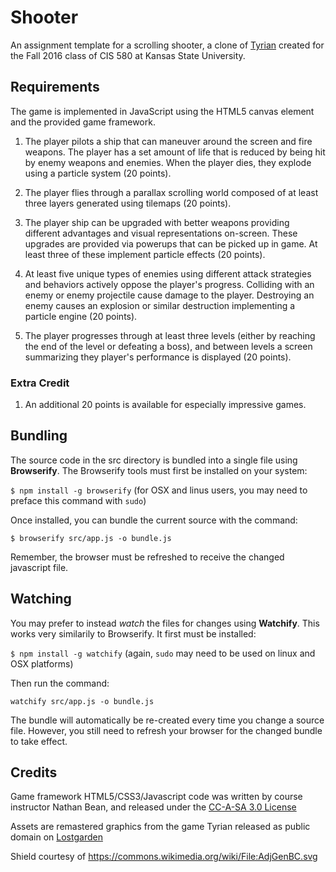# Shooter
An assignment template for a scrolling shooter, a clone of [Tyrian](https://en.wikipedia.org/wiki/Tyrian_(video_game)) created for the Fall 2016 class of CIS 580 at Kansas State University.

## Requirements

The game is implemented in JavaScript using the HTML5 canvas element and the provided game framework.

1. The player pilots a ship that can maneuver around the screen and fire weapons.  The player has a set amount of life that is reduced by being hit by enemy weapons and enemies.  When the player dies, they explode using a particle system (20 points).

2. The player flies through a parallax scrolling world composed of at least three layers generated using tilemaps (20 points).

3. The player ship can be upgraded with better weapons providing different advantages and visual representations on-screen.  These upgrades are provided via powerups that can be picked up in game.  At least three of these implement particle effects (20 points).

4. At least five unique types of enemies using different attack strategies and behaviors actively oppose the player's progress.  Colliding with an enemy or enemy projectile cause damage to the player.  Destroying an enemy causes an explosion or similar destruction implementing a particle engine (20 points).

5. The player progresses through at least three levels (either by reaching the end of the level or defeating a boss), and between levels a screen summarizing they player's performance is displayed (20 points).

### Extra Credit

1. An additional 20 points is available for especially impressive games.

## Bundling
The source code in the src directory is bundled into a single file using **Browserify**.  The Browserify tools must first be installed on your system:

```$ npm install -g browserify``` (for OSX and linus users, you may need to preface this command with ```sudo```)

Once installed, you can bundle the current source with the command:

```$ browserify src/app.js -o bundle.js```

Remember, the browser must be refreshed to receive the changed javascript file.

## Watching

You may prefer to instead _watch_ the files for changes using **Watchify**.  This works very similarily to Browserify.  It first must be installed:

```$ npm install -g watchify``` (again, ```sudo``` may need to be used on linux and OSX platforms)

Then run the command:

```watchify src/app.js -o bundle.js```

The bundle will automatically be re-created every time you change a source file.  However, you still need to refresh your browser for the changed bundle to take effect.

## Credits
Game framework HTML5/CSS3/Javascript code was written by course instructor Nathan Bean, and released under the [CC-A-SA 3.0 License](https://creativecommons.org/licenses/by-sa/3.0/)

Assets are remastered graphics from the game Tyrian released as public domain on [Lostgarden](http://www.lostgarden.com/2007/04/free-game-graphics-tyrian-ships-and.html)

Shield courtesy of https://commons.wikimedia.org/wiki/File:AdjGenBC.svg